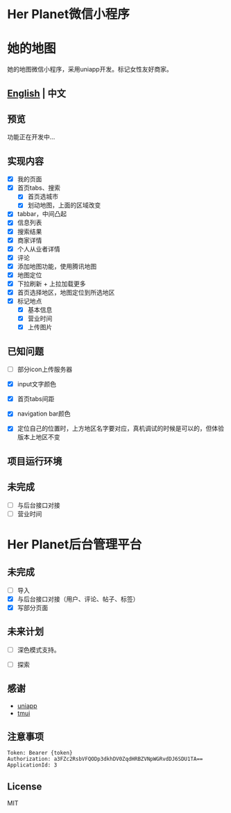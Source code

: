 # Her Planet微信小程序
# 她的地图
她的地图微信小程序，采用uniapp开发。标记女性友好商家。

## [English](README-EN.md) | 中文

## 预览
功能正在开发中...

## 实现内容

* [x] 我的页面
* [x] 首页tabs、搜索
  * [x] 首页选城市
  * [x] 划动地图，上面的区域改变
* [x] tabbar，中间凸起
* [x] 信息列表
* [x] 搜索结果
* [x] 商家详情
* [x] 个人从业者详情
* [x] 评论
* [x] 添加地图功能，使用腾讯地图
* [x] 地图定位
* [x] 下拉刷新 + 上拉加载更多
* [x] 首页选择地区，地图定位到所选地区 
* [x] 标记地点
  * [x] 基本信息
  * [x] 营业时间
  * [x] 上传图片

## 已知问题
* [ ] 部分icon上传服务器
* [x] input文字颜色
* [x] 首页tabs间距
* [x] navigation bar颜色
* [x] 定位自己的位置时，上方地区名字要对应，真机调试的时候是可以的，但体验版本上地区不变


## 项目运行环境

## 未完成
- [ ] 与后台接口对接
- [ ] 营业时间

# Her Planet后台管理平台
## 未完成
- [ ] 导入
- [x] 与后台接口对接（用户、评论、帖子、标签）
- [x] 写部分页面

## 未来计划
* [ ] 深色模式支持。
* [ ] 探索


## 感谢
- [uniapp]()
- [tmui](https://github.com/axbug/tmui-design)


## 注意事项
```
Token: Bearer {token}
Authorization: a3FZc2RsbVFQODp3dkhDV0ZqdHRBZVNpWGRvdDJ6SDU1TA==
ApplicationId: 3
```
## License
MIT
